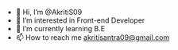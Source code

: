 - 👋 Hi, I’m @AkritiS09
- 👀 I’m interested in Front-end Developer
- 🌱 I’m currently learning B.E
- 📫 How to reach me akritisantra09@gmail.com

<!---
AkritiS09/AkritiS09 is a ✨ special ✨ repository because its `README.md` (this file) appears on your GitHub profile.
You can click the Preview link to take a look at your changes.
--->

